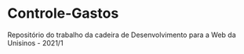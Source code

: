 # Controle-Gastos
Repositório do trabalho da cadeira de Desenvolvimento para a Web da Unisinos - 2021/1
